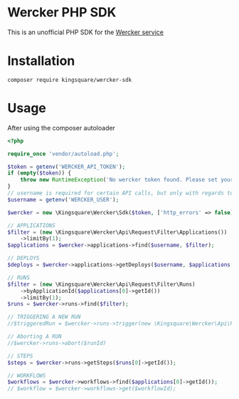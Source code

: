 # Wercker PHP SDK

This is an unofficial PHP SDK for the [Wercker service](https:www.wercker.com)

# Installation

``` composer require kingsquare/wercker-sdk ```

# Usage

After using the composer autoloader

```php
<?php

require_once 'vendor/autoload.php';

$token = getenv('WERCKER_API_TOKEN');
if (empty($token)) {
    throw new RuntimeException('No wercker token found. Please set your token as provided by Wercker (see https:devcenter.wercker.com/development/api/authentication/');
}
// username is required for certain API calls, but only with regards to the applications endpoint
$username = getenv('WERCKER_USER');

$wercker = new \Kingsquare\Wercker\Sdk($token, ['http_errors' => false]);

// APPLICATIONS
$filter = (new \Kingsquare\Wercker\Api\Request\Filter\Applications())
    ->limitBy(1);
$applications = $wercker->applications->find($username, $filter);

// DEPLOYS
$deploys = $wercker->applications->getDeploys($username, $applications[0]->getId());

// RUNS
$filter = (new \Kingsquare\Wercker\Api\Request\Filter\Runs)
    ->byApplicationId($applications[0]->getId())
    ->limitBy(1);
$runs = $wercker->runs->find($filter);

// TRIGGERING A NEW RUN
//$triggeredRun = $wercker->runs->trigger(new \Kingsquare\Wercker\Api\Request\Run\Trigger($runs[0]->getPipeline()));

// Aborting A RUN
//$wercker->runs->abort($runId)

// STEPS
$steps = $wercker->runs->getSteps($runs[0]->getId());

// WORKFLOWS
$workflows = $wercker->workflows->find($applications[0]->getId());
// $workflow = $wercker->workflows->get($workflowId);
```

